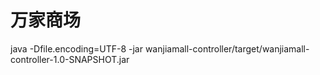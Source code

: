 # 万家商场

java -Dfile.encoding=UTF-8 -jar wanjiamall-controller/target/wanjiamall-controller-1.0-SNAPSHOT.jar
